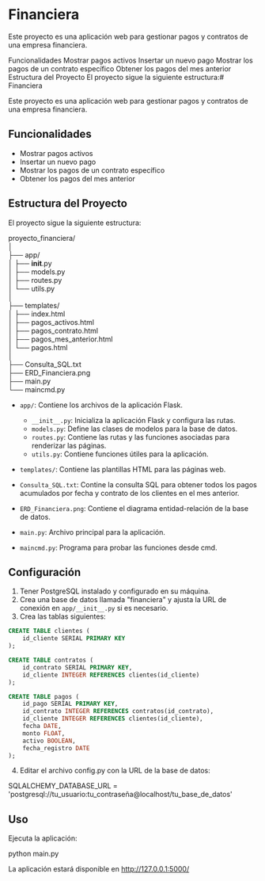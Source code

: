 # Financiera
Este proyecto es una aplicación web para gestionar pagos y contratos de una empresa financiera. 

Funcionalidades
Mostrar pagos activos
Insertar un nuevo pago
Mostrar los pagos de un contrato específico
Obtener los pagos del mes anterior
Estructura del Proyecto
El proyecto sigue la siguiente estructura:# Financiera

Este proyecto es una aplicación web para gestionar pagos y contratos de una empresa financiera.

## Funcionalidades

- Mostrar pagos activos
- Insertar un nuevo pago
- Mostrar los pagos de un contrato específico
- Obtener los pagos del mes anterior

## Estructura del Proyecto

El proyecto sigue la siguiente estructura:



proyecto_financiera/  
│  
├── app/  
│   ├── __init__.py  
│   ├── models.py  
│   ├── routes.py  
│   └── utils.py  
│  
├── templates/  
│   ├── index.html  
│   ├── pagos_activos.html  
│   ├── pagos_contrato.html  
│   ├── pagos_mes_anterior.html  
│   └── pagos.html  
│   
├── Consulta_SQL.txt  
├── ERD_Financiera.png  
├── main.py  
└── maincmd.py  


- `app/`: Contiene los archivos de la aplicación Flask.
  - `__init__.py`: Inicializa la aplicación Flask y configura las rutas.
  - `models.py`: Define las clases de modelos para la base de datos.
  - `routes.py`: Contiene las rutas y las funciones asociadas para renderizar las páginas.
  - `utils.py`: Contiene funciones útiles para la aplicación.

- `templates/`: Contiene las plantillas HTML para las páginas web.
- `Consulta_SQL.txt`: Contine la consulta SQL para obtener todos los pagos acumulados por fecha y contrato de los clientes en el mes anterior.
- `ERD_Financiera.png`: Contiene el diagrama entidad-relación de la base de datos.
- `main.py`: Archivo principal para la aplicación.
- `maincmd.py`: Programa para probar las funciones desde cmd.

## Configuración

1. Tener PostgreSQL instalado y configurado en su máquina.
2. Crea una base de datos llamada "financiera" y ajusta la URL de conexión en `app/__init__.py` si es necesario.
3. Crea las tablas siguientes:

```sql
CREATE TABLE clientes (
    id_cliente SERIAL PRIMARY KEY
);

CREATE TABLE contratos (
    id_contrato SERIAL PRIMARY KEY,
    id_cliente INTEGER REFERENCES clientes(id_cliente)
);

CREATE TABLE pagos (
    id_pago SERIAL PRIMARY KEY,
    id_contrato INTEGER REFERENCES contratos(id_contrato),
    id_cliente INTEGER REFERENCES clientes(id_cliente),
    fecha DATE,
    monto FLOAT,
    activo BOOLEAN,
    fecha_registro DATE
);
```
4. Editar el archivo config.py con la URL de la base de datos:
    
SQLALCHEMY_DATABASE_URL = 'postgresql://tu_usuario:tu_contraseña@localhost/tu_base_de_datos'

## Uso
Ejecuta la aplicación:  
  
python main.py  
  
La aplicación estará disponible en http://127.0.0.1:5000/
